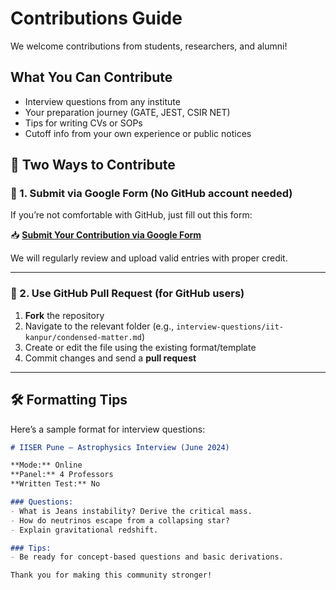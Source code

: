 # Contributions Guide

We welcome contributions from students, researchers, and alumni!

##  What You Can Contribute
- Interview questions from any institute
- Your preparation journey (GATE, JEST, CSIR NET)
- Tips for writing CVs or SOPs
- Cutoff info from your own experience or public notices

## 🧭 Two Ways to Contribute

### 🔹 1. Submit via Google Form (No GitHub account needed)

If you’re not comfortable with GitHub, just fill out this form:

📥 [**Submit Your Contribution via Google Form**](https://docs.google.com/forms/d/e/1FAIpQLSes04EhfnNuRn7Cku2K5gVxvWD73PKmP2UTD99v-u8x4P3yjQ/viewform?usp=sharing&ouid=108533082072868004842)

We will regularly review and upload valid entries with proper credit.

---

### 🔹 2. Use GitHub Pull Request (for GitHub users)

1. **Fork** the repository
2. Navigate to the relevant folder (e.g., `interview-questions/iit-kanpur/condensed-matter.md`)
3. Create or edit the file using the existing format/template
4. Commit changes and send a **pull request**

---

## 🛠 Formatting Tips

Here’s a sample format for interview questions:

```markdown
# IISER Pune – Astrophysics Interview (June 2024)

**Mode:** Online  
**Panel:** 4 Professors  
**Written Test:** No  

### Questions:
- What is Jeans instability? Derive the critical mass.
- How do neutrinos escape from a collapsing star?
- Explain gravitational redshift.

### Tips:
- Be ready for concept-based questions and basic derivations.

Thank you for making this community stronger!
